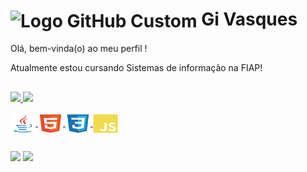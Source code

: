 <h1>
    <img align="center" alt="Logo GitHub Custom" width="36px" src="https://cdn.discordapp.com/attachments/1227749609325989969/1227795314593894520/icon-git-hub.png?ex=6629b47e&is=66173f7e&hm=e73fea923ed581b2cc53463ba578b4d7f33cb935a0acacbc37bd76f4a785c8f4&"></a>
    <span>Gi Vasques</span>
</h1>

<p>Olá, bem-vinda(o) ao meu perfil !</p>
<p></p>Atualmente estou cursando Sistemas de informação na FIAP!</p>


##


<div>
  <a href="https://github.com/GiVasques">
  
  <img height="180em" src="https://github-readme-stats.vercel.app/api?username=GiVasques&show_icons=true&theme=github_dark&count_private=true"/>
  <img height="180em" src="https://github-readme-stats.vercel.app/api/top-langs/?username=GiVasques&layout=compact&theme=github_dark"/>
    
</div>
<div style="display: inline_block"><br>
  <img align="center" alt="GiVasques-Java" height="30" width="40" src="https://raw.githubusercontent.com/devicons/devicon/master/icons/java/java-original.svg">
  <img align="center" alt="GiVasques-HTML" height="30" width="40" src="https://raw.githubusercontent.com/devicons/devicon/master/icons/html5/html5-original.svg">
  <img align="center" alt="GiVasques-CSS" height="30" width="40" src="https://raw.githubusercontent.com/devicons/devicon/master/icons/css3/css3-original.svg">
  <img align="center" alt="GiVasques-Js" height="30" width="40" src="https://raw.githubusercontent.com/devicons/devicon/master/icons/javascript/javascript-plain.svg">
</div>
  
  ##
 
<div> 
  <a href="https://www.linkedin.com/in/giovanna-vasques-alexandre-718b3a1a3/" target="_blank"><img src="https://img.shields.io/badge/-LinkedIn-%230077B5?style=for-the-badge&logo=linkedin&logoColor=white" target="_blank"></a>  
    <a href = "mailto:gi.vasques1101@gmail.com"><img src="https://img.shields.io/badge/-Gmail-%23333?style=for-the-badge&logo=gmail&logoColor=white" target="_blank"></a>
</div>
